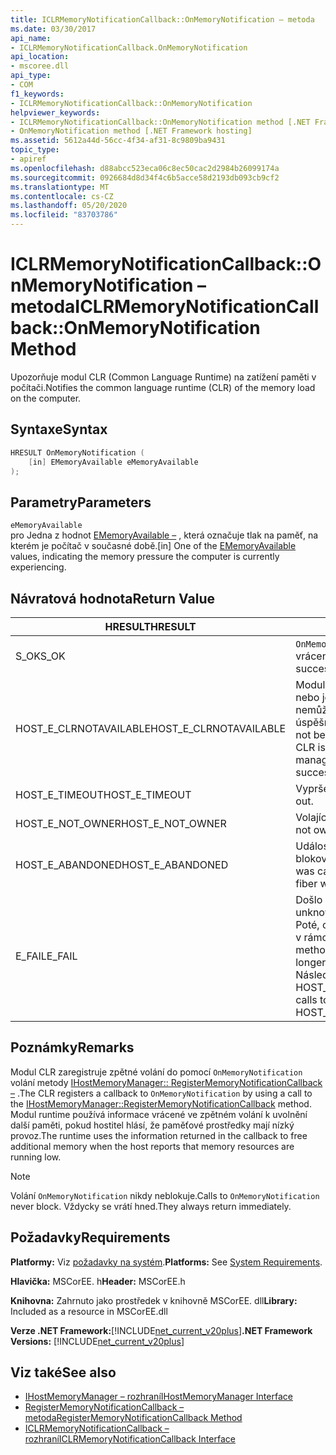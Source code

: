 ```yaml
---
title: ICLRMemoryNotificationCallback::OnMemoryNotification – metoda
ms.date: 03/30/2017
api_name:
- ICLRMemoryNotificationCallback.OnMemoryNotification
api_location:
- mscoree.dll
api_type:
- COM
f1_keywords:
- ICLRMemoryNotificationCallback::OnMemoryNotification
helpviewer_keywords:
- ICLRMemoryNotificationCallback::OnMemoryNotification method [.NET Framework hosting]
- OnMemoryNotification method [.NET Framework hosting]
ms.assetid: 5612a44d-56cc-4f34-af31-8c9809ba9431
topic_type:
- apiref
ms.openlocfilehash: d88abcc523eca06c8ec50cac2d2984b26099174a
ms.sourcegitcommit: 0926684d8d34f4c6b5acce58d2193db093cb9cf2
ms.translationtype: MT
ms.contentlocale: cs-CZ
ms.lasthandoff: 05/20/2020
ms.locfileid: "83703786"
---
```

# <a name="iclrmemorynotificationcallbackonmemorynotification-method"></a><span data-ttu-id="b75ef-102">ICLRMemoryNotificationCallback::OnMemoryNotification – metoda</span><span class="sxs-lookup"><span data-stu-id="b75ef-102">ICLRMemoryNotificationCallback::OnMemoryNotification Method</span></span>
<span data-ttu-id="b75ef-103">Upozorňuje modul CLR (Common Language Runtime) na zatížení paměti v počítači.</span><span class="sxs-lookup"><span data-stu-id="b75ef-103">Notifies the common language runtime (CLR) of the memory load on the computer.</span></span>  
  
## <a name="syntax"></a><span data-ttu-id="b75ef-104">Syntaxe</span><span class="sxs-lookup"><span data-stu-id="b75ef-104">Syntax</span></span>  
  
```cpp  
HRESULT OnMemoryNotification (  
    [in] EMemoryAvailable eMemoryAvailable  
);  
```  
  
## <a name="parameters"></a><span data-ttu-id="b75ef-105">Parametry</span><span class="sxs-lookup"><span data-stu-id="b75ef-105">Parameters</span></span>  
 `eMemoryAvailable`  
 <span data-ttu-id="b75ef-106">pro Jedna z hodnot [EMemoryAvailable –](ememoryavailable-enumeration.md) , která označuje tlak na paměť, na kterém je počítač v současné době.</span><span class="sxs-lookup"><span data-stu-id="b75ef-106">[in] One of the [EMemoryAvailable](ememoryavailable-enumeration.md) values, indicating the memory pressure the computer is currently experiencing.</span></span>  
  
## <a name="return-value"></a><span data-ttu-id="b75ef-107">Návratová hodnota</span><span class="sxs-lookup"><span data-stu-id="b75ef-107">Return Value</span></span>  
  
|<span data-ttu-id="b75ef-108">HRESULT</span><span class="sxs-lookup"><span data-stu-id="b75ef-108">HRESULT</span></span>|<span data-ttu-id="b75ef-109">Popis</span><span class="sxs-lookup"><span data-stu-id="b75ef-109">Description</span></span>|  
|-------------|-----------------|  
|<span data-ttu-id="b75ef-110">S_OK</span><span class="sxs-lookup"><span data-stu-id="b75ef-110">S_OK</span></span>|<span data-ttu-id="b75ef-111">`OnMemoryNotification`úspěšně vráceno.</span><span class="sxs-lookup"><span data-stu-id="b75ef-111">`OnMemoryNotification` returned successfully.</span></span>|  
|<span data-ttu-id="b75ef-112">HOST_E_CLRNOTAVAILABLE</span><span class="sxs-lookup"><span data-stu-id="b75ef-112">HOST_E_CLRNOTAVAILABLE</span></span>|<span data-ttu-id="b75ef-113">Modul CLR nebyl načten do procesu, nebo je modul CLR ve stavu, ve kterém nemůže spustit spravovaný kód nebo úspěšně zpracovat volání.</span><span class="sxs-lookup"><span data-stu-id="b75ef-113">The CLR has not been loaded into a process, or the CLR is in a state in which it cannot run managed code or process the call successfully.</span></span>|  
|<span data-ttu-id="b75ef-114">HOST_E_TIMEOUT</span><span class="sxs-lookup"><span data-stu-id="b75ef-114">HOST_E_TIMEOUT</span></span>|<span data-ttu-id="b75ef-115">Vypršel časový limit volání.</span><span class="sxs-lookup"><span data-stu-id="b75ef-115">The call timed out.</span></span>|  
|<span data-ttu-id="b75ef-116">HOST_E_NOT_OWNER</span><span class="sxs-lookup"><span data-stu-id="b75ef-116">HOST_E_NOT_OWNER</span></span>|<span data-ttu-id="b75ef-117">Volající nevlastní zámek.</span><span class="sxs-lookup"><span data-stu-id="b75ef-117">The caller does not own the lock.</span></span>|  
|<span data-ttu-id="b75ef-118">HOST_E_ABANDONED</span><span class="sxs-lookup"><span data-stu-id="b75ef-118">HOST_E_ABANDONED</span></span>|<span data-ttu-id="b75ef-119">Událost byla zrušena při čekání na blokované vlákno nebo vlákna.</span><span class="sxs-lookup"><span data-stu-id="b75ef-119">An event was canceled while a blocked thread or fiber was waiting on it.</span></span>|  
|<span data-ttu-id="b75ef-120">E_FAIL</span><span class="sxs-lookup"><span data-stu-id="b75ef-120">E_FAIL</span></span>|<span data-ttu-id="b75ef-121">Došlo k neznámé chybě závažnosti.</span><span class="sxs-lookup"><span data-stu-id="b75ef-121">An unknown catastrophic failure occurred.</span></span> <span data-ttu-id="b75ef-122">Poté, co metoda vrátí E_FAIL, CLR již není v rámci procesu možné použít.</span><span class="sxs-lookup"><span data-stu-id="b75ef-122">After a method returns E_FAIL, the CLR is no longer usable within the process.</span></span> <span data-ttu-id="b75ef-123">Následná volání metod hostování vrací HOST_E_CLRNOTAVAILABLE.</span><span class="sxs-lookup"><span data-stu-id="b75ef-123">Subsequent calls to hosting methods return HOST_E_CLRNOTAVAILABLE.</span></span>|  
  
## <a name="remarks"></a><span data-ttu-id="b75ef-124">Poznámky</span><span class="sxs-lookup"><span data-stu-id="b75ef-124">Remarks</span></span>  
 <span data-ttu-id="b75ef-125">Modul CLR zaregistruje zpětné volání do pomocí `OnMemoryNotification` volání metody [IHostMemoryManager:: RegisterMemoryNotificationCallback –](ihostmemorymanager-registermemorynotificationcallback-method.md) .</span><span class="sxs-lookup"><span data-stu-id="b75ef-125">The CLR registers a callback to `OnMemoryNotification` by using a call to the [IHostMemoryManager::RegisterMemoryNotificationCallback](ihostmemorymanager-registermemorynotificationcallback-method.md) method.</span></span> <span data-ttu-id="b75ef-126">Modul runtime používá informace vrácené ve zpětném volání k uvolnění další paměti, pokud hostitel hlásí, že paměťové prostředky mají nízký provoz.</span><span class="sxs-lookup"><span data-stu-id="b75ef-126">The runtime uses the information returned in the callback to free additional memory when the host reports that memory resources are running low.</span></span>  
  
> [!NOTE]
> <span data-ttu-id="b75ef-127">Volání `OnMemoryNotification` nikdy neblokuje.</span><span class="sxs-lookup"><span data-stu-id="b75ef-127">Calls to `OnMemoryNotification` never block.</span></span> <span data-ttu-id="b75ef-128">Vždycky se vrátí hned.</span><span class="sxs-lookup"><span data-stu-id="b75ef-128">They always return immediately.</span></span>  
  
## <a name="requirements"></a><span data-ttu-id="b75ef-129">Požadavky</span><span class="sxs-lookup"><span data-stu-id="b75ef-129">Requirements</span></span>  
 <span data-ttu-id="b75ef-130">**Platformy:** Viz [požadavky na systém](../../get-started/system-requirements.md).</span><span class="sxs-lookup"><span data-stu-id="b75ef-130">**Platforms:** See [System Requirements](../../get-started/system-requirements.md).</span></span>  
  
 <span data-ttu-id="b75ef-131">**Hlavička:** MSCorEE. h</span><span class="sxs-lookup"><span data-stu-id="b75ef-131">**Header:** MSCorEE.h</span></span>  
  
 <span data-ttu-id="b75ef-132">**Knihovna:** Zahrnuto jako prostředek v knihovně MSCorEE. dll</span><span class="sxs-lookup"><span data-stu-id="b75ef-132">**Library:** Included as a resource in MSCorEE.dll</span></span>  
  
 <span data-ttu-id="b75ef-133">**Verze .NET Framework:**[!INCLUDE[net_current_v20plus](../../../../includes/net-current-v20plus-md.md)]</span><span class="sxs-lookup"><span data-stu-id="b75ef-133">**.NET Framework Versions:** [!INCLUDE[net_current_v20plus](../../../../includes/net-current-v20plus-md.md)]</span></span>  
  
## <a name="see-also"></a><span data-ttu-id="b75ef-134">Viz také</span><span class="sxs-lookup"><span data-stu-id="b75ef-134">See also</span></span>

- [<span data-ttu-id="b75ef-135">IHostMemoryManager – rozhraní</span><span class="sxs-lookup"><span data-stu-id="b75ef-135">IHostMemoryManager Interface</span></span>](ihostmemorymanager-interface.md)
- [<span data-ttu-id="b75ef-136">RegisterMemoryNotificationCallback – metoda</span><span class="sxs-lookup"><span data-stu-id="b75ef-136">RegisterMemoryNotificationCallback Method</span></span>](ihostmemorymanager-registermemorynotificationcallback-method.md)
- [<span data-ttu-id="b75ef-137">ICLRMemoryNotificationCallback – rozhraní</span><span class="sxs-lookup"><span data-stu-id="b75ef-137">ICLRMemoryNotificationCallback Interface</span></span>](iclrmemorynotificationcallback-interface.md)
